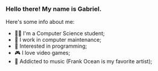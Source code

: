 ### Hello there! My name is Gabriel.
Here's some info about me:
- 👨‍💻 I'm a Computer Science student;
- 🧰 I work in computer maintenance;
- 💬 Interested in programming;
- 🎮 I love video games;
- 🎵 Addicted to music (Frank Ocean is my favorite artist);

<!--
**gabwsant/gabwsant** is a ✨ _special_ ✨ repository because its `README.md` (this file) appears on your GitHub profile.

Here are some ideas to get you started:

- 🔭 I’m currently working on ...
- 🌱 I’m currently learning ...
- 👯 I’m looking to collaborate on ...
- 🤔 I’m looking for help with ...
- 💬 Ask me about ...
- 📫 How to reach me: ...
- 😄 Pronouns: ...
- ⚡ Fun fact: ...
-->

